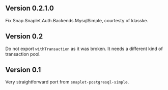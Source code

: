 ## Version 0.2.1.0

Fix Snap.Snaplet.Auth.Backends.MysqlSimple, courtesty of klasske.

## Version 0.2

Do not export `withTransaction` as it was broken. It needs a different kind
of transaction pool.

## Version 0.1

Very straightforward port from `snaplet-postgresql-simple`.

